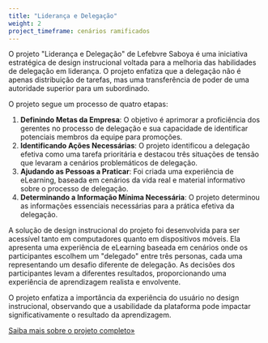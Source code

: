 ```yaml
---
title: "Liderança e Delegação"
weight: 2
project_timeframe: cenários ramificados
---
```


O projeto "Liderança e Delegação" de Lefebvre Saboya é uma iniciativa estratégica de design instrucional voltada para a melhoria das habilidades de delegação em liderança. O projeto enfatiza que a delegação não é apenas distribuição de tarefas, mas uma transferência de poder de uma autoridade superior para um subordinado.

O projeto segue um processo de quatro etapas:

1. **Definindo Metas da Empresa**: O objetivo é aprimorar a proficiência dos gerentes no processo de delegação e sua capacidade de identificar potenciais membros da equipe para promoções.
2. **Identificando Ações Necessárias**: O projeto identificou a delegação efetiva como uma tarefa prioritária e destacou três situações de tensão que levaram a cenários problemáticos de delegação.
3. **Ajudando as Pessoas a Praticar**: Foi criada uma experiência de eLearning, baseada em cenários da vida real e material informativo sobre o processo de delegação.
4. **Determinando a Informação Mínima Necessária**: O projeto determinou as informações essenciais necessárias para a prática efetiva da delegação.

A solução de design instrucional do projeto foi desenvolvida para ser acessível tanto em computadores quanto em dispositivos móveis. Ela apresenta uma experiência de eLearning baseada em cenários onde os participantes escolhem um "delegado" entre três personas, cada uma representando um desafio diferente de delegação. As decisões dos participantes levam a diferentes resultados, proporcionando uma experiência de aprendizagem realista e envolvente.

O projeto enfatiza a importância da experiência do usuário no design instrucional, observando que a usabilidade da plataforma pode impactar significativamente o resultado da aprendizagem.

[Saiba mais sobre o projeto completo»](https://llsaboya.com/pt-br/blog/lideranca-delegacao/)